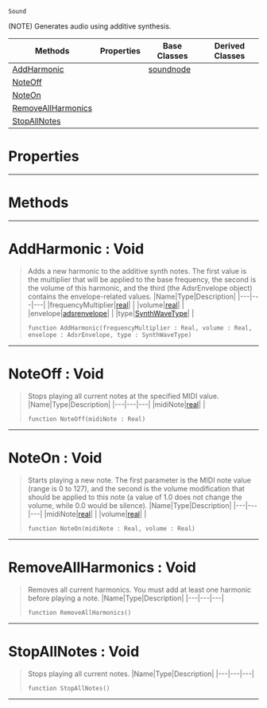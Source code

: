  `Sound`

(NOTE) Generates audio using additive synthesis.

|Methods|Properties|Base Classes|Derived Classes|
|---|---|---|---|
|[ AddHarmonic](https://github.com/PlasmaEngine/PlasmaDocs/tree/master/docs/C%2B%2B/code_reference/class_reference/additivesynthnode.markdown#addharmonic-void)| |[soundnode](https://github.com/PlasmaEngine/PlasmaDocs/tree/master/docs/C%2B%2B/code_reference/class_reference/soundnode.markdown)| |
|[ NoteOff](https://github.com/PlasmaEngine/PlasmaDocs/tree/master/docs/C%2B%2B/code_reference/class_reference/additivesynthnode.markdown#noteoff-void)| | | |
|[ NoteOn](https://github.com/PlasmaEngine/PlasmaDocs/tree/master/docs/C%2B%2B/code_reference/class_reference/additivesynthnode.markdown#noteon-void)| | | |
|[ RemoveAllHarmonics](https://github.com/PlasmaEngine/PlasmaDocs/tree/master/docs/C%2B%2B/code_reference/class_reference/additivesynthnode.markdown#removeallharmonics-void)| | | |
|[ StopAllNotes](https://github.com/PlasmaEngine/PlasmaDocs/tree/master/docs/C%2B%2B/code_reference/class_reference/additivesynthnode.markdown#stopallnotes-void)| | | |


 #  Properties


---  
 #  Methods


---  
 #  AddHarmonic : Void

> Adds a new harmonic to the additive synth notes. The first value is the multiplier that will be applied to the base frequency, the second is the volume of this harmonic, and the third (the AdsrEnvelope object) contains the envelope-related values.
> |Name|Type|Description|
> |---|---|---|
> |frequencyMultiplier|[real](https://github.com/PlasmaEngine/PlasmaDocs/tree/master/docs/C%2B%2B/code_reference/lightning_base_types/real.markdown)| |
> |volume|[real](https://github.com/PlasmaEngine/PlasmaDocs/tree/master/docs/C%2B%2B/code_reference/lightning_base_types/real.markdown)| |
> |envelope|[adsrenvelope](https://github.com/PlasmaEngine/PlasmaDocs/tree/master/docs/C%2B%2B/code_reference/class_reference/adsrenvelope.markdown)| |
> |type|[SynthWaveType](https://github.com/PlasmaEngine/PlasmaDocs/tree/master/docs/C%2B%2B/code_reference/enum_reference.markdown#synthwavetype)| |
> ``` lang=cpp, name=Lightning
> function AddHarmonic(frequencyMultiplier : Real, volume : Real, envelope : AdsrEnvelope, type : SynthWaveType)
> ``` 


---  
 #  NoteOff : Void

> Stops playing all current notes at the specified MIDI value.
> |Name|Type|Description|
> |---|---|---|
> |midiNote|[real](https://github.com/PlasmaEngine/PlasmaDocs/tree/master/docs/C%2B%2B/code_reference/lightning_base_types/real.markdown)| |
> ``` lang=cpp, name=Lightning
> function NoteOff(midiNote : Real)
> ``` 


---  
 #  NoteOn : Void

> Starts playing a new note. The first parameter is the MIDI note value (range is 0 to 127), and the second is the volume modification that should be applied to this note (a value of 1.0 does not change the volume, while 0.0 would be silence).
> |Name|Type|Description|
> |---|---|---|
> |midiNote|[real](https://github.com/PlasmaEngine/PlasmaDocs/tree/master/docs/C%2B%2B/code_reference/lightning_base_types/real.markdown)| |
> |volume|[real](https://github.com/PlasmaEngine/PlasmaDocs/tree/master/docs/C%2B%2B/code_reference/lightning_base_types/real.markdown)| |
> ``` lang=cpp, name=Lightning
> function NoteOn(midiNote : Real, volume : Real)
> ``` 


---  
 #  RemoveAllHarmonics : Void

> Removes all current harmonics. You must add at least one harmonic before playing a note.
> |Name|Type|Description|
> |---|---|---|
> ``` lang=cpp, name=Lightning
> function RemoveAllHarmonics()
> ``` 


---  
 #  StopAllNotes : Void

> Stops playing all current notes.
> |Name|Type|Description|
> |---|---|---|
> ``` lang=cpp, name=Lightning
> function StopAllNotes()
> ``` 


---  
 

 
